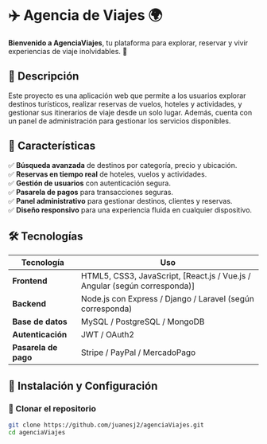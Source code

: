 # ✈️ Agencia de Viajes 🌍  

**Bienvenido a AgenciaViajes**, tu plataforma para explorar, reservar y vivir experiencias de viaje inolvidables. 🚀  

## 📌 Descripción  

Este proyecto es una aplicación web que permite a los usuarios explorar destinos turísticos, realizar reservas de vuelos, hoteles y actividades, y gestionar sus itinerarios de viaje desde un solo lugar. Además, cuenta con un panel de administración para gestionar los servicios disponibles.  

## 🎯 Características  

✅ **Búsqueda avanzada** de destinos por categoría, precio y ubicación.  
✅ **Reservas en tiempo real** de hoteles, vuelos y actividades.  
✅ **Gestión de usuarios** con autenticación segura.  
✅ **Pasarela de pagos** para transacciones seguras.  
✅ **Panel administrativo** para gestionar destinos, clientes y reservas.  
✅ **Diseño responsivo** para una experiencia fluida en cualquier dispositivo.  

## 🛠️ Tecnologías  

| Tecnología | Uso |
|------------|------|
| **Frontend** | HTML5, CSS3, JavaScript, [React.js / Vue.js / Angular (según corresponda)] |
| **Backend** | Node.js con Express / Django / Laravel (según corresponda) |
| **Base de datos** | MySQL / PostgreSQL / MongoDB |
| **Autenticación** | JWT / OAuth2 |
| **Pasarela de pago** | Stripe / PayPal / MercadoPago |

## 🚀 Instalación y Configuración  

### 🔹 Clonar el repositorio  

```bash
git clone https://github.com/juanesj2/agenciaViajes.git
cd agenciaViajes
